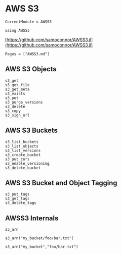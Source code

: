 # AWS S3 

```@meta
CurrentModule = AWSS3
```
```@setup AWSS3
using AWSS3
```

[https://github.com/samoconnor/AWSS3.jl](https://github.com/samoconnor/AWSS3.jl)

```@index
Pages = ["AWSS3.md"]
```

## AWS S3 Objects

```@docs
s3_get
s3_get_file
s3_get_meta
s3_exists
s3_put
s3_purge_versions
s3_delete
s3_copy
s3_sign_url
```

## AWS S3 Buckets

```@docs
s3_list_buckets
s3_list_objects
s3_list_versions
s3_create_bucket
s3_put_cors
s3_enable_versioning
s3_delete_bucket
```

## AWS S3 Bucket and Object Tagging

```@docs
s3_put_tags
s3_get_tags
s3_delete_tags
```

## AWSS3 Internals

```@docs
s3_arn
```
```@example AWSS3
s3_arn("my_bucket/foo/bar.txt")
```
```@example AWSS3
s3_arn("my_bucket","foo/bar.txt")
```
